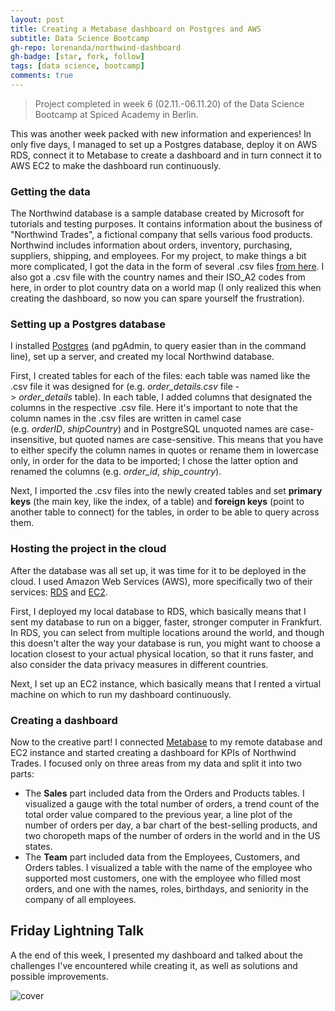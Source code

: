 ```yaml
---
layout: post
title: Creating a Metabase dashboard on Postgres and AWS
subtitle: Data Science Bootcamp
gh-repo: lorenanda/northwind-dashboard
gh-badge: [star, fork, follow]
tags: [data science, bootcamp]
comments: true
---
```


>Project completed in week 6 (02.11.-06.11.20) of the Data Science Bootcamp at Spiced Academy in Berlin.

This was another week packed with new information and experiences! In only five days, I managed to set up a Postgres database, deploy it on AWS RDS, connect it to Metabase to create a dashboard and in turn connect it to AWS EC2 to make the dashboard run continuously.

### Getting the data

The Northwind database is a sample database created by Microsoft for tutorials and testing purposes. It contains information about the business of "Northwind Trades", a fictional company that sells various food products. Northwind includes information about orders, inventory, purchasing, suppliers, shipping, and employees. For my project, to make things a bit more complicated, I got the data in the form of several .csv files [from here](https://github.com/pawlodkowski/northwind_data_clean). I also got a .csv file with the country names and their ISO_A2 codes from here, in order to plot country data on a world map (I only realized this when creating the dashboard, so now you can spare yourself the frustration).

### Setting up a Postgres database

I installed [Postgres](https://www.postgresql.org/download/) (and pgAdmin, to query easier than in the command line), set up a server, and created my local Northwind database.

First, I created tables for each of the files: each table was named like the .csv file it was designed for (e.g. *order_details.csv* file -> *order_details* table). In each table, I added columns that designated the columns in the respective .csv file. Here it's important to note that the column names in the .csv files are written in camel case (e.g. *orderID*, *shipCountry*) and in PostgreSQL unquoted names are case-insensitive, but quoted names are case-sensitive. This means that you have to either specify the column names in quotes or rename them in lowercase only, in order for the data to be imported; I chose the latter option and renamed the columns (e.g. *order_id*, *ship_country*).

Next, I imported the .csv files into the newly created tables and set **primary keys** (the main key, like the index, of a table) and **foreign keys** (point to another table to connect) for the tables, in order to be able to query across them.

### Hosting the project in the cloud

After the database was all set up, it was time for it to be deployed in the cloud. I used Amazon Web Services (AWS), more specifically two of their services: [RDS](https://aws.amazon.com/rds/) and [EC2](https://aws.amazon.com/ec2/?ec2-whats-new.sort-by=item.additionalFields.postDateTime&ec2-whats-new.sort-order=desc).

First, I deployed my local database to RDS, which basically means that I sent my database to run on a bigger, faster, stronger computer in Frankfurt. In RDS, you can select from multiple locations around the world, and though this doesn't alter the way your database is run, you might want to choose a location closest to your actual physical location, so that it runs faster, and also consider the data privacy measures in different countries.

Next, I set up an EC2 instance, which basically means that I rented a virtual machine on which to run my dashboard continuously.

### Creating a dashboard

Now to the creative part! I connected [Metabase](https://www.metabase.com/) to my remote database and EC2 instance and started creating a dashboard for KPIs of Northwind Trades. I focused only on three areas from my data and split it into two parts:

-   The **Sales** part included data from the Orders and Products tables. I visualized a gauge with the total number of orders, a trend count of the total order value compared to the previous year, a line plot of the number of orders per day, a bar chart of the best-selling products, and two choropeth maps of the number of orders in the world and in the US states.
-   The **Team** part included data from the Employees, Customers, and Orders tables. I visualized a table with the name of the employee who supported most customers, one with the employee who filled most orders, and one with the names, roles, birthdays, and seniority in the company of all employees.

Friday Lightning Talk
---------------------

A the end of this week, I presented my dashboard and talked about the challenges I've encountered while creating it, as well as solutions and possible improvements.

![cover](https://lorenaciutacu.files.wordpress.com/2020/11/dashboard_demo.gif?w=1400)